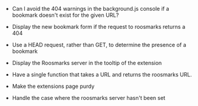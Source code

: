 * Can I avoid the 404 warnings in the background.js console if a bookmark doesn't exist for the given URL?

* Display the new bookmark form if the request to roosmarks returns a 404

* Use a HEAD request, rather than GET, to determine the presence of a bookmark

* Display the Roosmarks server in the tooltip of the extension

* Have a single function that takes a URL and returns the roosmarks URL.

* Make the extensions page purdy

* Handle the case where the roosmarks server hasn't been set